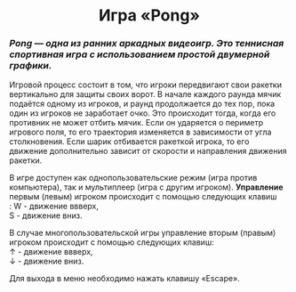 <h1 align="center"> Игра «Pong» </h1>

<h3><em>Pong — одна из ранних аркадных видеоигр. Это теннисная спортивная игра с использованием простой двумерной графики.</em></h3>

<p>Игровой процесс состоит в том, что игроки передвигают свои ракетки вертикально для защиты своих ворот. В начале каждого раунда мячик подаётся одному из игроков, и раунд продолжается до тех пор, пока один из игроков не заработает очко. Это происходит тогда, когда его противник не может отбить мячик. Если он ударяется о периметр игрового поля, то его траектория изменяется в зависимости от угла столкновения. Если шарик отбивается ракеткой игрока, то его движение дополнительно зависит от скорости и направления движения ракетки.</p>

<p>В игре доступен как однопользовательские режим (игра против компьютера), так и мультиплеер (игра с другим игроком).
<b>Управление</b> первым (левым) игроком происходит с помощью следующих клавиш<br />:
W - движение ввверх,<br />
S - движение вниз.</p>
<p>В случае многопользовательской игры управление вторым (правым) игроком происходит с помощью следующих клавиш:<br />
↑ - движение ввверх,<br />
↓ - движение вниз.</p>

<p>Для выхода в меню необходимо нажать клавишу «Escape».</p>
